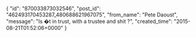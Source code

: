  {
   "id": "870033873032546",
   "post_id": "462493170453287_480688621967075",
   "from_name": "Pete Daoust",
   "message": "Is �t in trust, with a trustee and shit ?",
   "created_time": "2015-08-21T01:52:06+0000"
 }
